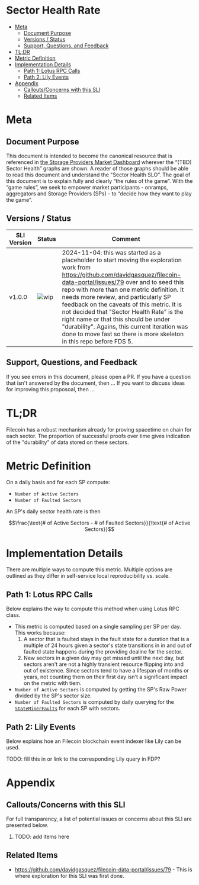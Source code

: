 # Sector Health Rate <!-- omit from toc -->

- [Meta](#meta)
  - [Document Purpose](#document-purpose)
  - [Versions / Status](#versions--status)
  - [Support, Questions, and Feedback](#support-questions-and-feedback)
- [TL;DR](#tldr)
- [Metric Definition](#metric-definition)
- [Implementation Details](#implementation-details)
  - [Path 1: Lotus RPC Calls](#path-1-lotus-rpc-calls)
  - [Path 2: Lily Events](#path-2-lily-events)
- [Appendix](#appendix)
  - [Callouts/Concerns with this SLI](#calloutsconcerns-with-this-sli)
  - [Related Items](#related-items)


# Meta

## Document Purpose

This document is intended to become the canonical resource that is referenced in [the Storage Providers Market Dashboard](https://github.com/filecoin-project/filecoin-storage-providers-market) wherever the “(TBD) Sector Health” graphs are shown.  A reader of those graphs should be able to read this document and understand the "Sector Health SLO”.  The goal of this document is to explain fully and clearly “the rules of the game”.  With the “game rules”, we seek to empower market participants - onramps, aggregators and Storage Providers (SPs) - to “decide how they want to play the game”.

## Versions / Status
SLI Version | Status | Comment
-- | -- | --
v1.0.0 | ![wip](https://img.shields.io/badge/status-wip-orange.svg?style=flat-square) | 2024-11-04: this was started as a placeholder to start moving the exploration work from https://github.com/davidgasquez/filecoin-data-portal/issues/79 over and to seed this repo with more than one metric definition.  It needs more review, and particularly SP feedback on the caveats of this metric.  It is not decided that "Sector Health Rate" is the right name or that this should be under "durability".  Agains, this current iteration was done to move fast so there is more skeleton in this repo before FDS 5.


## Support, Questions, and Feedback
If you see errors in this document, please open a PR.
If you have a question that isn't answered by the document, then ...
If you want to discuss ideas for improving this proposoal, then ...

# TL;DR
Filecoin has a robust mechanism already for proving spacetime on chain for each sector.  The proportion of successful proofs over time gives indication of the "durability" of data stored on these sectors.

# Metric Definition

On a daily basis and for each SP compute:
* `Number of Active Sectors`
* `Number of Faulted Sectors`

An SP's daily sector health rate is then

$$\frac{\text{# of Active Sectors - # of Faulted Sectors}}{\text{# of Active Sectors}}$$

# Implementation Details
There are multiple ways to compute this metric.  Multiple options are outlined as they differ in self-service local reproducibility vs. scale.  

## Path 1: Lotus RPC Calls
Below explains the way to compute this method when using Lotus RPC class.

* This metric is computed based on a single sampling per SP per day.  This works because:
  1. A sector that is faulted stays in the fault state for a duration that is a multiple of 24 hours given a sector's state transitions in in and out of faulted state happens during the providing dealine for the sector.
  2. New sectors in a given day may get missed until the next day, but sectors aren't are not a highly transient resource flipping into and out of existence.  Since sectors tend to have a lifespan of months or years, not counting them on their first day isn't a significant impact on the metric with tiem.
* `Number of Active Sectors` is computed by getting the SP's Raw Power divided by the SP's sector size.
* `Number of Faulted Sectors` is computed by daily querying for the [`StateMinerFaults`](https://lotus.filecoin.io/reference/lotus/state/#stateminerfaults) for each SP with sectors.  

## Path 2: Lily Events
Below explains hoe an Filecoin blockchain event indexer like Lily can be used.  

TODO: fill this in or link to the corresponding Lily query in FDP?

# Appendix

## Callouts/Concerns with this SLI

For full transparency, a list of potential issues or concerns about this SLI are presented below. 

1. TODO: add items here

## Related Items
* https://github.com/davidgasquez/filecoin-data-portal/issues/79 - This is where exploration for this SLI was first done.